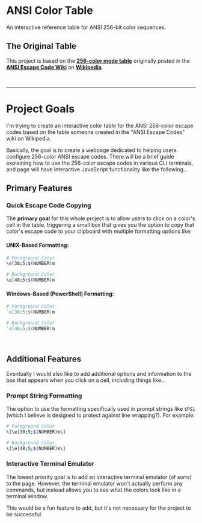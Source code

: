 # ANSI Color Table

An interactive reference table for ANSI 256-bit color sequences.

## The Original Table

This project is based on the __[256-color mode table](https://en.wikipedia.org/wiki/ANSI_escape_code#:~:text=Select%20background%20color-,256%2Dcolor,-mode%20%E2%80%94%20foreground%3A%20ESC)__ originally posted in the __[ANSI Escape Code Wiki](https://en.wikipedia.org/w/index.php?title=ANSI_escape_code&oldid=1143439661)__ on __[Wikipedia](https://wikipedia.org/)__.



<br />

---

# Project Goals

I'm trying to create an interactive color table for the ANSI 256-color escape codes based on the table someone created in the "ANSI Escape Codes" wiki on Wikipedia.

Basically, the goal is to create a webpage dedicated to helping users configure 256-color ANSI escape codes. There will be a brief guide explaining how to use the 256-color escape codes in various CLI terminals, and page will have interactive JavaScript functionality like the following...


## Primary Features
### Quick Escape Code Copying
The __primary goal__ for this whole project is to allow users to click on a color's cell in the table, triggering a small box that gives you the option to copy that color's escape code to your clipboard with multiple formatting options like:

#### UNIX-Based Formatting: 
```bash
# Foreground Color
\e[38;5;$(NUMBER)m

# Background Color
\e[48;5;$(NUMBER)m
```

#### Windows-Based (PowerShell) Formatting:
```powershell
# Foreground Color
`e[38;5;$(NUMBER)m

# Background Color
`e[48;5;$(NUMBER)m
```

<br />

## Additional Features

Eventually I would also like to add additional options and information to the box that appears when you click on a cell, including things like...

### Prompt String Formatting
The option to use the formatting specifically used in prompt strings like `$PS1` (which I believe is designed to protect against line wrapping?). For example:
```bash
# Foreground Color
\[\e[38;5;$(NUMBER)m\]

# Background Color
\[\e[48;5;$(NUMBER)m\]
```

### Interactive Terminal Emulator
The lowest priority goal is to add an interactive terminal emulator (of sorts) to the page. However, the terminal emulator won't actually perform any commands, but instead allows you to see what the colors look like in a terminal window.

This would be a fun feature to add, but it's not necessary for the project to be successful.